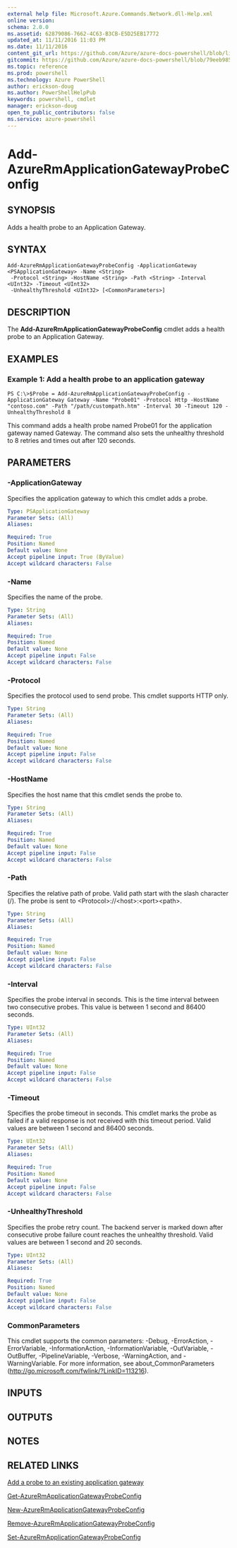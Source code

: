 ```yaml
---
external help file: Microsoft.Azure.Commands.Network.dll-Help.xml
online version: 
schema: 2.0.0
ms.assetid: 62879086-7662-4C63-B3CB-E5D25EB17772
updated_at: 11/11/2016 11:03 PM
ms.date: 11/11/2016
content_git_url: https://github.com/Azure/azure-docs-powershell/blob/live/azureps-cmdlets-docs/ResourceManager/AzureRM.Network/v3.0.0/Add-AzureRmApplicationGatewayProbeConfig.md
gitcommit: https://github.com/Azure/azure-docs-powershell/blob/79eeb985ea480979357fb4695832a0c3d29a48bf/azureps-cmdlets-docs/ResourceManager/AzureRM.Network/v3.0.0/Add-AzureRmApplicationGatewayProbeConfig.md
ms.topic: reference
ms.prod: powershell
ms.technology: Azure PowerShell
author: erickson-doug
ms.author: PowerShellHelpPub
keywords: powershell, cmdlet
manager: erickson-doug
open_to_public_contributors: false
ms.service: azure-powershell
---
```


# Add-AzureRmApplicationGatewayProbeConfig

## SYNOPSIS
Adds a health probe to an Application Gateway.

## SYNTAX

```
Add-AzureRmApplicationGatewayProbeConfig -ApplicationGateway <PSApplicationGateway> -Name <String>
 -Protocol <String> -HostName <String> -Path <String> -Interval <UInt32> -Timeout <UInt32>
 -UnhealthyThreshold <UInt32> [<CommonParameters>]
```

## DESCRIPTION
The **Add-AzureRmApplicationGatewayProbeConfig** cmdlet adds a health probe to an Application Gateway.

## EXAMPLES

### Example 1: Add a health probe to an application gateway
```
PS C:\>$Probe = Add-AzureRmApplicationGatewayProbeConfig -ApplicationGateway Gateway -Name "Probe01" -Protocol Http -HostName "contoso.com" -Path "/path/custompath.htm" -Interval 30 -Timeout 120 -UnhealthyThreshold 8
```

This command adds a health probe named Probe01 for the application gateway named Gateway.
The command also sets the unhealthy threshold to 8 retries and times out after 120 seconds.

## PARAMETERS

### -ApplicationGateway
Specifies the application gateway to which this cmdlet adds a probe.

```yaml
Type: PSApplicationGateway
Parameter Sets: (All)
Aliases: 

Required: True
Position: Named
Default value: None
Accept pipeline input: True (ByValue)
Accept wildcard characters: False
```

### -Name
Specifies the name of the probe.

```yaml
Type: String
Parameter Sets: (All)
Aliases: 

Required: True
Position: Named
Default value: None
Accept pipeline input: False
Accept wildcard characters: False
```

### -Protocol
Specifies the protocol used to send probe.
This cmdlet supports HTTP only.

```yaml
Type: String
Parameter Sets: (All)
Aliases: 

Required: True
Position: Named
Default value: None
Accept pipeline input: False
Accept wildcard characters: False
```

### -HostName
Specifies the host name that this cmdlet sends the probe to.

```yaml
Type: String
Parameter Sets: (All)
Aliases: 

Required: True
Position: Named
Default value: None
Accept pipeline input: False
Accept wildcard characters: False
```

### -Path
Specifies the relative path of probe.
Valid path start with the slash character (/).
The probe is sent to \<Protocol\>://\<host\>:\<port\>\<path\>.

```yaml
Type: String
Parameter Sets: (All)
Aliases: 

Required: True
Position: Named
Default value: None
Accept pipeline input: False
Accept wildcard characters: False
```

### -Interval
Specifies the probe interval in seconds.
This is the time interval between two consecutive probes.
This value is between 1 second and 86400 seconds.

```yaml
Type: UInt32
Parameter Sets: (All)
Aliases: 

Required: True
Position: Named
Default value: None
Accept pipeline input: False
Accept wildcard characters: False
```

### -Timeout
Specifies the probe timeout in seconds.
This cmdlet marks the probe as failed if a valid response is not received with this timeout period.
Valid values are between 1 second and 86400 seconds.

```yaml
Type: UInt32
Parameter Sets: (All)
Aliases: 

Required: True
Position: Named
Default value: None
Accept pipeline input: False
Accept wildcard characters: False
```

### -UnhealthyThreshold
Specifies the probe retry count.
The backend server is marked down after consecutive probe failure count reaches the unhealthy threshold.
Valid values are between 1 second and 20 seconds.

```yaml
Type: UInt32
Parameter Sets: (All)
Aliases: 

Required: True
Position: Named
Default value: None
Accept pipeline input: False
Accept wildcard characters: False
```

### CommonParameters
This cmdlet supports the common parameters: -Debug, -ErrorAction, -ErrorVariable, -InformationAction, -InformationVariable, -OutVariable, -OutBuffer, -PipelineVariable, -Verbose, -WarningAction, and -WarningVariable. For more information, see about_CommonParameters (http://go.microsoft.com/fwlink/?LinkID=113216).

## INPUTS

## OUTPUTS

## NOTES

## RELATED LINKS

[Add a probe to an existing application gateway](https://azure.microsoft.com/en-us/documentation/articles/application-gateway-create-probe-ps/#add-a-probe-to-an-existing-application-gateway)

[Get-AzureRmApplicationGatewayProbeConfig](xref:ResourceManager/AzureRM.Network/v3.0.0/Get-AzureRmApplicationGatewayProbeConfig.md)

[New-AzureRmApplicationGatewayProbeConfig](xref:ResourceManager/AzureRM.Network/v3.0.0/New-AzureRmApplicationGatewayProbeConfig.md)

[Remove-AzureRmApplicationGatewayProbeConfig](xref:ResourceManager/AzureRM.Network/v3.0.0/Remove-AzureRmApplicationGatewayProbeConfig.md)

[Set-AzureRmApplicationGatewayProbeConfig](xref:ResourceManager/AzureRM.Network/v3.0.0/Set-AzureRmApplicationGatewayProbeConfig.md)


